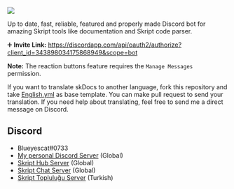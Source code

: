 ![](https://image.ibb.co/nzBoiy/PlpAR6.png)

Up to date, fast, reliable, featured and properly made Discord bot for amazing Skript tools like documentation and Skript code parser. 

➕ **Invite Link:** https://discordapp.com/api/oauth2/authorize?client_id=343898034175868949&scope=bot

**Note:** The reaction buttons feature requires the `Manage Messages` permission.

If you want to translate skDocs to another language, fork this repository and take [English.yml](https://github.com/Blueyescat/skDocs/blob/master/languages/English.yml) as base template. You can make pull request to send your translation. If you need help about translating, feel free to send me a direct message on Discord.

## Discord
- Blueyescat#0733
- [My personal Discord Server](https://discord.gg/ayvQQtq) (Global)
- [Skript Hub Server](https://skripthub.net/discord) (Global)
- [Skript Chat Server](https://discord.gg/tMhwDmC) (Global)
- [Skript Topluluğu Server](https://discord.gg/UuNuz5Y) (Turkish)
